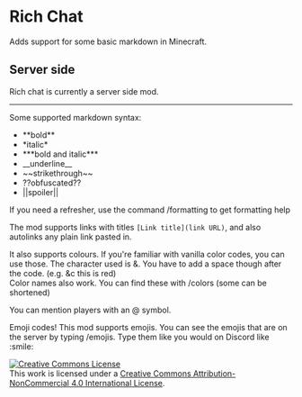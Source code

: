 # Rich Chat
Adds support for some basic markdown in Minecraft.
## Server side
Rich chat is currently a server side mod.

---

Some supported markdown syntax:
- \*\*bold\*\*
- \*italic\*
- \*\*\*bold and italic\*\*\*
- \_\_underline\_\_
- \~\~strikethrough\~\~
- ??obfuscated??
- ||spoiler||

If you need a refresher, use the command /formatting to get formatting help 

The mod supports links with titles `[Link title](link URL)`, and also autolinks any plain link pasted in. 

It also supports colours. If you're familiar with vanilla color codes, you can use those. The character used is &. You have to add a space though after the code. (e.g. &c this is red)
<br>
Color names also work. You can find these with /colors (some can be shortened)

You can mention players with an @ symbol.

Emoji codes! This mod supports emojis. You can see the emojis that are on the server by typing /emojis. Type them like you would on Discord like \:smile\:


<a rel="license" href="http://creativecommons.org/licenses/by-nc/4.0/"><img alt="Creative Commons License" style="border-width:0" src="https://i.creativecommons.org/l/by-nc/4.0/88x31.png" /></a><br />This work is licensed under a <a rel="license" href="http://creativecommons.org/licenses/by-nc/4.0/">Creative Commons Attribution-NonCommercial 4.0 International License</a>.